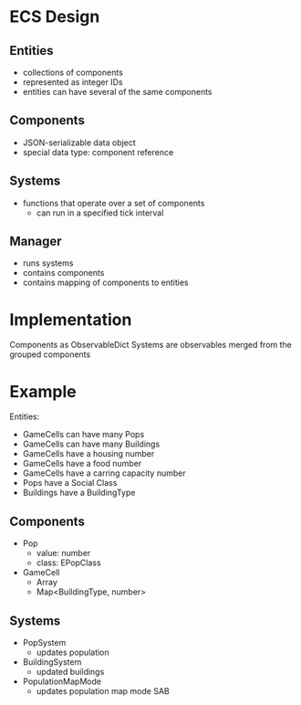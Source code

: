 # ECS Design

## Entities
- collections of components
- represented as integer IDs
- entities can have several of the same components

## Components
- JSON-serializable data object
- special data type: component reference

## Systems
- functions that operate over a set of components
  - can run in a specified tick interval

## Manager
- runs systems
- contains components
- contains mapping of components to entities

# Implementation
Components as ObservableDict
Systems are observables merged from the grouped components

# Example

Entities:
- GameCells can have many Pops
- GameCells can have many Buildings
- GameCells have a housing number
- GameCells have a food number
- GameCells have a carring capacity number
- Pops have a Social Class
- Buildings have a BuildingType


## Components
- Pop
  - value: number
  - class: EPopClass
- GameCell
  - Array<HasPopulation>
  - Map<BuildingType, number>
## Systems
- PopSystem
  - updates population
- BuildingSystem
  - updated buildings
- PopulationMapMode
  - updates population map mode SAB
